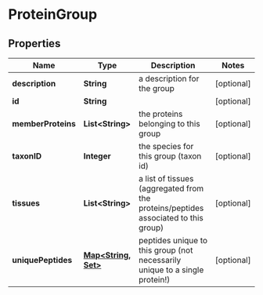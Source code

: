 
# ProteinGroup

## Properties
Name | Type | Description | Notes
------------ | ------------- | ------------- | -------------
**description** | **String** | a description for the group |  [optional]
**id** | **String** |  |  [optional]
**memberProteins** | **List&lt;String&gt;** | the proteins belonging to this group |  [optional]
**taxonID** | **Integer** | the species for this group (taxon id) |  [optional]
**tissues** | **List&lt;String&gt;** | a list of tissues (aggregated from the proteins/peptides associated to this group) |  [optional]
**uniquePeptides** | [**Map&lt;String, Set&gt;**](Set.md) | peptides unique to this group (not necessarily unique to a single protein!) |  [optional]




